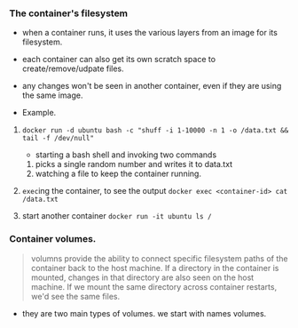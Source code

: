 ### The container's filesystem

- when a container runs, it uses the various layers from an image for its filesystem.
- each container can also get its own scratch space to create/remove/udpate files.
- any changes won't be seen in another container, even if they are using the same image.

- Example.
1. `docker run -d ubuntu bash -c "shuff -i 1-10000 -n 1 -o /data.txt && tail -f /dev/null"`
   - starting a bash shell and invoking two commands
   1. picks a single random number and writes it to data.txt
   2. watching a file to keep the container running.

2. `exec`ing the container, to see the output
   `docker exec <container-id> cat /data.txt`

3. start another container
   `docker run -it ubuntu ls /`

### Container volumes.

> volumns provide the ability to connect specific filesystem paths of the container back to the host machine.
> If a directory in the container is mounted, changes in that directory are also seen on the host machine.
> If we mount the same directory across container restarts, we'd see the same files.

- they are two main types of volumes. we start with names volumes.


